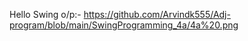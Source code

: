 Hello Swing o/p:- https://github.com/Arvindk555/Adj-program/blob/main/SwingProgramming_4a/4a%20.png

